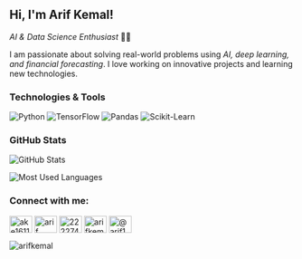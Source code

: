 ##  Hi, I'm Arif Kemal!

*AI & Data Science Enthusiast* 🧠💡

I am passionate about solving real-world problems using *AI, deep learning, and financial forecasting*. I love working on innovative projects and learning new technologies.

###  Technologies & Tools

![Python](https://img.shields.io/badge/Python-3776AB?style=for-the-badge&logo=python&logoColor=white)
![TensorFlow](https://img.shields.io/badge/TensorFlow-FF6F00?style=for-the-badge&logo=tensorflow&logoColor=white)
![Pandas](https://img.shields.io/badge/Pandas-150458?style=for-the-badge&logo=pandas&logoColor=white)
![Scikit-Learn](https://img.shields.io/badge/Scikit%20Learn-F7931E?style=for-the-badge&logo=scikit-learn&logoColor=white)

###  GitHub Stats

![GitHub Stats](https://github-readme-stats.vercel.app/api?username=arifkemal&show_icons=true&theme=codeSTACKr)

![Most Used Languages](https://github-readme-stats.vercel.app/api/top-langs/?username=arifkemal&layout=compact&theme=codeSTACKr)


<h3 align="left">Connect with me:</h3>
<p align="left">
<a href="https://twitter.com/ake1611" target="blank"><img align="center" src="https://raw.githubusercontent.com/rahuldkjain/github-profile-readme-generator/master/src/images/icons/Social/twitter.svg" alt="ake1611" height="30" width="40" /></a>    
<a href="https://www.linkedin.com/in/arif-kemal-erdönmez-8b3055220/" target="blank"><img align="center" src="https://raw.githubusercontent.com/rahuldkjain/github-profile-readme-generator/master/src/images/icons/Social/linked-in-alt.svg" alt="arif kemal erdönmez" height="30" width="40" /></a>
<a href="https://stackoverflow.com/users/22227496" target="blank"><img align="center" src="https://raw.githubusercontent.com/rahuldkjain/github-profile-readme-generator/master/src/images/icons/Social/stack-overflow.svg" alt="22227496" height="30" width="40" /></a>
<a href="https://instagram.com/_arifkemall_" target="blank"><img align="center" src="https://raw.githubusercontent.com/rahuldkjain/github-profile-readme-generator/master/src/images/icons/Social/instagram.svg" alt="arifkemall" height="30" width="40" /></a>
<a href="https://www.hackerrank.com/arif162003" target="blank"><img align="center" src="https://raw.githubusercontent.com/rahuldkjain/github-profile-readme-generator/master/src/images/icons/Social/hackerrank.svg" alt="@arif162003" height="30" width="40" /></a>
</p>


<p align="left"> <img src="https://komarev.com/ghpvc/?username=arifkemal&label=Profile%20views&color=0e75b6&style=flat" alt="arifkemal" /> </p>

